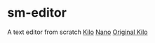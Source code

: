 # sm-editor
A text editor from scratch
[Kilo](http://viewsourcecode.org/snaptoken/kilo/index.html)
[Nano](https://www.nano-editor.org/git.php)
[Original Kilo](https://github.com/antirez/kilo)
